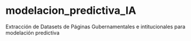 # modelacion_predictiva_IA
Extracción de Datasets de Páginas Gubernamentales e intitucionales para modelación predictiva
